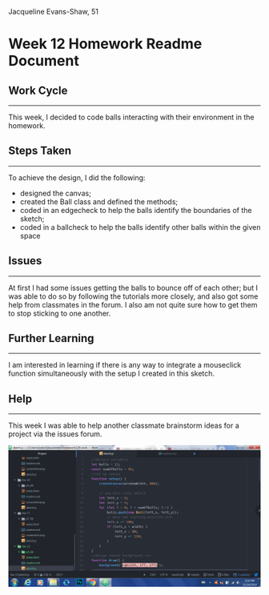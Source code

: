 Jacqueline Evans-Shaw, 51

# Week 12 Homework Readme Document

## Work Cycle
---
This week, I decided to code balls interacting with their environment in the homework.

## Steps Taken
---
To achieve the design, I did the following:
- designed the canvas;
- created the Ball class and defined the methods;
- coded in an edgecheck to help the balls identify the boundaries of the sketch;
- coded in a ballcheck to help the balls identify other balls within the given space

## Issues
---
At first I had some issues getting the balls to bounce off of each other; but I was able to do so by following the tutorials more closely, and also got some help from classmates in the forum. I also am not quite sure how to get them to stop sticking to one another.

## Further Learning
---
I am interested in learning if there is any way to integrate a mouseclick function simultaneously with the setup I created in this sketch.

## Help
---
This week I was able to help another classmate brainstorm ideas for a project via the issues forum.

![screenshot](screenshot.png)
